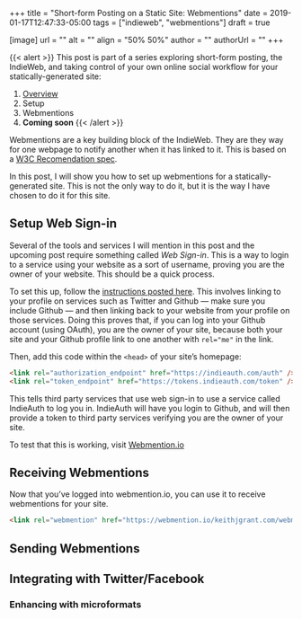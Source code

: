 +++
title = "Short-form Posting on a Static Site: Webmentions"
date = 2019-01-17T12:47:33-05:00
tags = ["indieweb", "webmentions"]
draft = true

[image]
  url = ""
  alt = ""
  align = "50% 50%"
  author = ""
  authorUrl = ""
+++

{{< alert >}}
This post is part of a series exploring short-form posting, the IndieWeb, and taking control of your own online social workflow for your statically-generated site:

1. [Overview](/2019/01/social-web-overview/)
2. Setup
3. Webmentions
4. **Coming soon**
{{< /alert >}}

Webmentions are a key building block of the IndieWeb.
They are they way for one webpage to notify another when it has linked to it.
This is based on a [W3C Recomendation spec](https://www.w3.org/TR/webmention/).

In this post, I will show you how to set up webmentions for a statically-generated site.
This is not the only way to do it, but it is the way I have chosen to do it for this site.

## Setup Web Sign-in

Several of the tools and services I will mention in this post and the upcoming post require something called _Web Sign-in_.
This is a way to login to a service using your website as a sort of username, proving you are the owner of your website.
This should be a quick process.

To set this up, follow the [instructions posted here](https://indieweb.org/How_to_set_up_web_sign-in_on_your_own_domain).
This involves linking to your profile on services such as Twitter and Github — make sure you include Github — and then linking back to your website from your profile on those services.
Doing this proves that, if you can log into your Github account (using OAuth), you are the owner of your site,
because both your site and your Github profile link to one another with `rel="me"` in the link.

Then, add this code within the `<head>` of your site’s homepage:

```html
<link rel="authorization_endpoint" href="https://indieauth.com/auth" />
<link rel="token_endpoint" href="https://tokens.indieauth.com/token" />
```

This tells third party services that use web sign-in to use a service called IndieAuth to log you in. IndieAuth will have you login to Github, and will then provide a token to third party services verifying you are the owner of your site.

To test that this is working, visit [Webmention.io](https://webmention.io/)

## Receiving Webmentions

Now that you’ve logged into webmention.io, you can use it to receive webmentions for your site.


```html
<link rel="webmention" href="https://webmention.io/keithjgrant.com/webmention" />
```

## Sending Webmentions

## Integrating with Twitter/Facebook

### Enhancing with microformats
